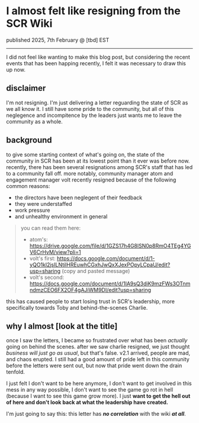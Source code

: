 # I almost felt like resigning from the SCR Wiki
published 2025, 7th February @ \[tbd] EST

---

I did not feel like wanting to make this blog post, but considering the recent events that has been happing recently, I felt it was necessary to draw this up now.

## disclaimer
I'm not resigning. I'm just delivering a letter reguarding the state of SCR as we all know it. I still have some pride to the community, but all of this neglegence and incompitence by the leaders just wants me to leave the community as a whole.

## background
to give some starting context of what's going on, the state of the community in SCR has been at its lowest point than it ever was before now. recently, there has been several resignations among SCR's staff that has led to a community fall off. more notably, community manager atom and engagement manager volt recently resigned because of the following common reasons:
- the directors have been neglegent of their feedback
- they were understaffed
- work pressure
- and unhealthy environment in general

> you can read them here:
> - atom's: https://drive.google.com/file/d/1GZS17h4G8lSN0p8RmO4TEg4YGV6CrHvM/view?pli=1
> - volt's first: https://docs.google.com/document/d/1-yQO1kl2jsILNtilHREuwhCGxhJwQxXJexPOpyLCpaU/edit?usp=sharing (copy and pasted message)
> - volt's second: https://docs.google.com/document/d/1IA9sQ3diK9mzFWs3OTnmndmzCEO6FX2OF4gAJiWM9DI/edit?usp=sharing


this has caused people to start losing trust in SCR's leadership, more specifically towards Toby and behind-the-scenes Charlie.

## why I almost \[look at the title]
once I saw the letters, I became so frustrated over what has been <i>actually</i> going on behind the scenes. after we saw charlie resigned, we just thought <i>business will just go as usual</i>, but that's false. v2.1 arrived, people are mad, and chaos erupted. I still had a good amount of pride left in this community before the letters were sent out, but now that pride went down the drain tenfold.

I just felt I don't want to be here anymore, I don't want to get involved in this mess in any way possible, I don't want to see the game go rot in hell (because I want to see this game grow more). I just <b>want to get the hell out of here and don't look back at what the leadership have created.</b>

I'm just going to say this: this letter has <b><i>no correlation</i></b> with the wiki <b><i>at all</i></b>.